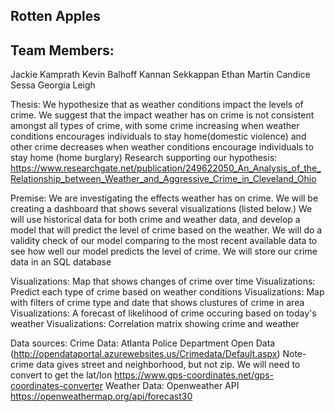 ## Rotten Apples
## Team Members:
Jackie Kamprath
Kevin Balhoff
Kannan Sekkappan
Ethan Martin
Candice Sessa
Georgia Leigh

Thesis: We hypothesize that as weather conditions impact the levels of crime. We suggest that the impact weather has on crime is not consistent amongst all types of crime, with some crime increasing when weather conditions encourages individuals to stay home(domestic violence) and other crime decreases when weather conditions encourage individuals to stay home (home burglary)
Research supporting our hypothesis: https://www.researchgate.net/publication/249622050_An_Analysis_of_the_Relationship_between_Weather_and_Aggressive_Crime_in_Cleveland_Ohio

Premise: We are investigating the effects weather has on crime. We will be creating a dashboard that shows several visualizations (listed below.) We will use historical data for both crime and weather data, and develop a model that will predict the level of crime based on the weather. We will do a validity check of our model comparing to the most recent available data to see how well our model predicts the level of crime. We will store our crime data in an SQL database

Visualizations: Map that shows changes of crime over time
Visualizations: Predict each type of crime based on weather conditions
Visualizations: Map with filters of crime type and date that shows clustures of crime in area
Visualizations: A forecast of likelihood of crime occuring based on today's weather
Visualizations: Correlation matrix showing crime and weather
 

Data sources: 
Crime Data: Atlanta Police Department Open Data (http://opendataportal.azurewebsites.us/Crimedata/Default.aspx)
Note- crime data gives street and neighborhood, but not zip. We will need to convert to get the lat/lon https://www.gps-coordinates.net/gps-coordinates-converter
Weather Data: Openweather API
https://openweathermap.org/api/forecast30


